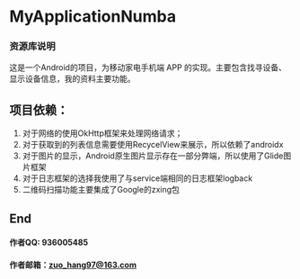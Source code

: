 # MyApplicationNumba

### 资源库说明

这是一个Android的项目，为移动家电手机端 APP 的实现。主要包含找寻设备、显示设备信息，我的资料主要功能。

## 项目依赖：

1. 对于网络的使用OkHttp框架来处理网络请求；
2. 对于获取到的列表信息需要使用RecycelView来展示，所以依赖了androidx
3. 对于图片的显示，Android原生图片显示存在一部分弊端，所以使用了Glide图片框架
4. 对于日志框架的选择我使用了与service端相同的日志框架logback
5. 二维码扫描功能主要集成了Google的zxing包

## End

#### 作者QQ: 936005485

#### 作者邮箱：zuo_hang97@163.com

